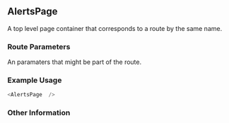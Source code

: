 ## AlertsPage
A top level page container that corresponds to a route by the same name.

### Route Parameters
An paramaters that might be part of the route.

### Example Usage

```js
<AlertsPage  />
```


### Other Information
